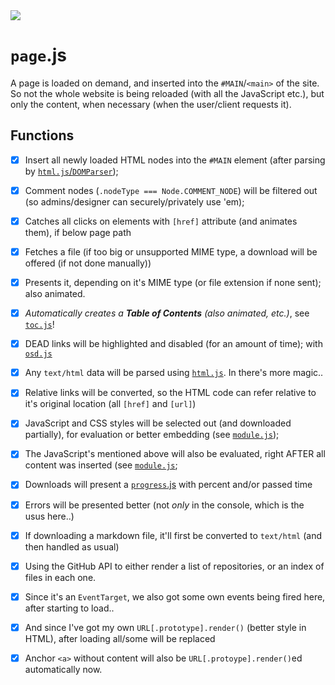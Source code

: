 <img src="https://kekse.biz/github.php?draw&text=`Page`&override=github:v4" />

# **`page`**.js
A page is loaded on demand, and inserted into the `#MAIN`/`<main>` of the site. So not
the whole website is being reloaded (with all the JavaScript etc.), but only the content,
when necessary (when the user/client requests it).

## Functions
- [x] Insert all newly loaded HTML nodes into the `#MAIN` element (after parsing by [`html.js`/`DOMParser`](html.md));
- [x] Comment nodes (`.nodeType === Node.COMMENT_NODE`) will be filtered out (so admins/designer can securely/privately use 'em);
- [x] Catches all clicks on elements with `[href]` attribute (and animates them), if below page path
- [x] Fetches a file (if too big or unsupported MIME type, a download will be offered (if not done manually))
- [x] Presents it, depending on it's MIME type (or file extension if none sent); also animated.
- [x] _Automatically creates a **Table of Contents** (also animated, etc.)_, see [`toc.js`](toc.md)!
- [x] DEAD links will be highlighted and disabled (for an amount of time); with [`osd.js`](osd.md)
- [x] Any `text/html` data will be parsed using [`html.js`](html.md). In there's more magic..
- [x] Relative links will be converted, so the HTML code can refer relative to it's original location (all `[href]` and `[url]`)
- [x] JavaScript and CSS styles will be selected out (and downloaded partially), for evaluation or better embedding (see [`module.js`](module.md));
- [x] The JavaScript's mentioned above will also be evaluated, right AFTER all content was inserted (see [`module.js`](module.md);
- [x] Downloads will present a [`progress`.js](progress.md) with percent and/or passed time
- [x] Errors will be presented better (not *only* in the console, which is the usus here..)
- [x] If downloading a markdown file, it'll first be converted to `text/html` (and then handled as usual)
- [x] Using the GitHub API to either render a list of repositories, or an index of files in each one.
- [x] Since it's an `EventTarget`, we also got some own events being fired here, after starting to load..
- [x] And since I've got my own `URL[.prototype].render()` (better style in HTML), after loading all/some will be replaced
- [x] Anchor `<a>` without content will also be `URL[.protoype].render()`ed automatically now.

